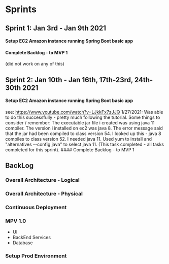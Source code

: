 # Sprints

## Sprint 1: Jan 3rd - Jan 9th 2021
  #### Setup EC2 Amazon instance running Spring Boot basic app
  #### Complete Backlog - to MVP 1
  (did not work on any of this)
## Sprint 2: Jan 10th - Jan 16th, 17th-23rd, 24th-30th 2021
  #### Setup EC2 Amazon instance running Spring Boot basic app
  see:  https://www.youtube.com/watch?v=LJkkFx7zJJQ
  1/27/2021: Was able to do this successfully - pretty much following the tutorial.  Some things to consider / remember:
  The executable jar file i created was using java 11 compiler.  The version i installed on ec2 was java 8.  The error message said that the jar had been compiled to class version 54.  I looked up this - java 8 compiles to class version 52.  I needed java 11.   Used yum to install and "alternatives --config java" to select java 11.
  (This task completed - all tasks completed for this sprint).
    #### Complete Backlog - to MVP 1

## BackLog

### Overall Architecture - Logical
### Overall Architecture - Physical
### Continuous Deployment
### MPV 1.0
  * UI
  * BackEnd Services
  * Database
### Setup Prod Environment
    
